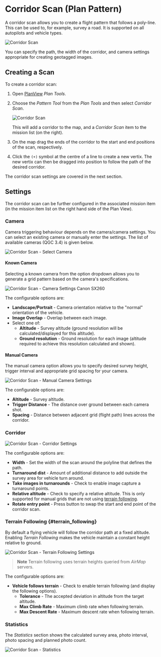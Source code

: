 # Corridor Scan (Plan Pattern)

A corridor scan allows you to create a flight pattern that follows a poly-line. 
This can be used to, for example, survey a road.
It is supported on all autopilots and vehicle types.

![Corridor Scan](../../assets/plan/corridor_scan.jpg)

You can specify the path, the width of the corridor, and camera settings appropriate for creating geotagged images.

## Creating a Scan

To create a corridor scan:
1. Open [PlanView](../PlanView/PlanView.md) *Plan Tools*.
1. Choose the *Pattern Tool* from the *Plan Tools* and then select *Corridor Scan*.

   ![Corridor Scan](../../assets/plan/corridor_scan_menu.jpg)
   
   This will add a corridor to the map, and a *Corridor Scan* item to the mission list (on the right).
1. On the map drag the ends of the corridor to the start and end positions of the scan, respectively.
1. Click the `(+)` symbol at the centre of a line to create a new vertix.
   The new vertix can then be dragged into position to follow the path of the desired corridor.

The corridor scan settings are covered in the next section.

## Settings

The corridor scan can be further configured in the associated mission item (in the mission item list on the right hand side of the Plan View). 

### Camera

Camera triggering behaviour depends on the camera/camera settings.
You can select an existing camera or manually enter the settings.
The list of available cameras (QGC 3.4) is given below.

![Corridor Scan - Select Camera](../../assets/plan/corridor_scan_settings_camera_select.jpg)

#### Known Camera 
Selecting a known camera from the option dropdown allows you to generate a grid pattern based on the camera's specifications.

![Corridor Scan - Camera Settings Canon SX260](../../assets/plan/corridor_scan_settings_camera_canon_sx260.jpg)

The configurable options are:

- **Landscape/Portrait** - Camera orientation relative to the "normal" orientation of the vehicle.
- **Image Overlap** - Overlap between each image.
- Select one of:
  - **Altitude** - Survey altitude (ground resolution will be calculated/displayed for this altitude).
  - **Ground resolution** - Ground resolution for each image (altitude required to achieve this resolution calculated and shown).

#### Manual Camera 

The manual camera option allows you to specify desired survey height, trigger interval and appropriate grid spacing for your camera.

![Corridor Scan - Manual Camera Settings](../../assets/plan/corridor_scan_settings_camera_manual.jpg)

The configurable options are:

- **Altitude** - Survey altitude.
- **Trigger Distance** - The distance over ground between each camera shot.
- **Spacing** - Distance between adjacent grid (flight path) lines across the corridor.


### Corridor

![Corridor Scan - Corridor Settings](../../assets/plan/corridor_scan_settings_corridor.jpg)

The configurable options are:

- **Width** - Set the width of the scan around the polyline that defines the path.
- **Turnaround dist** - Amount of additional distance to add outside the survey area for vehicle turn around.
- **Take images in turnarounds** - Check to enable image capture a turnaround points.
- **Relative altitude** - Check to specify a relative altitude. This is only supported for manual grids that are not using [terrain following](#terrain_following).
- **Rotate entry point** - Press button to swap the start and end point of the corridor scan.


### Terrain Following {#terrain_following}

By default a flying vehicle will follow the corridor path at a fixed altitude. 
Enabling *Terrain Following* makes the vehicle maintain a constant height relative to ground.

![Corridor Scan - Terrain Following Settings](../../assets/plan/corridor_scan_settings_terrain.jpg)

> **Note** Terrain following uses terrain heights queried from *AirMap* servers.

The configurable options are:

- **Vehicle follows terrain** - Check to enable terrain following (and display the following options).
  - **Tolerance** - The accepted deviation in altitude from the target altitude.
  - **Max Climb Rate** - Maximum climb rate when following terrain.
  - **Max Descent Rate** - Maximum descent rate when following terrain.

### Statistics

The *Statistics* section shows the calculated survey area, photo interval, photo spacing and planned photo count.

![Corridor Scan - Statistics](../../assets/plan/corridor_scan_settings_statistics.jpg)

